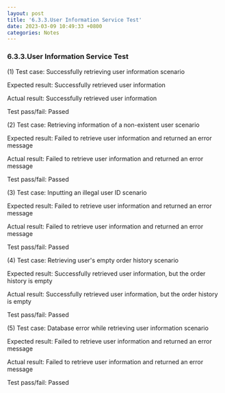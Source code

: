 ```yaml
---
layout: post
title: '6.3.3.User Information Service Test'
date: 2023-03-09 10:49:33 +0800
categories: Notes
---
```


### 6.3.3.User Information Service Test


(1) Test case: Successfully retrieving user information scenario

Expected result: Successfully retrieved user information

Actual result: Successfully retrieved user information

Test pass/fail: Passed

(2) Test case: Retrieving information of a non-existent user scenario

Expected result: Failed to retrieve user information and returned an error message

Actual result: Failed to retrieve user information and returned an error message

Test pass/fail: Passed

(3) Test case: Inputting an illegal user ID scenario

Expected result: Failed to retrieve user information and returned an error message

Actual result: Failed to retrieve user information and returned an error message

Test pass/fail: Passed

(4) Test case: Retrieving user's empty order history scenario

Expected result: Successfully retrieved user information, but the order history is empty

Actual result: Successfully retrieved user information, but the order history is empty

Test pass/fail: Passed

(5) Test case: Database error while retrieving user information scenario

Expected result: Failed to retrieve user information and returned an error message

Actual result: Failed to retrieve user information and returned an error message

Test pass/fail: Passed
